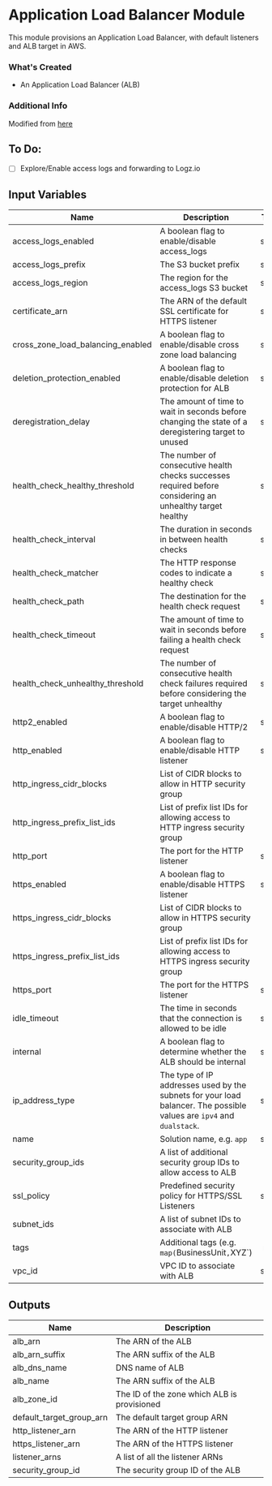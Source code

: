 # Application Load Balancer Module

This module provisions an Application Load Balancer, with default listeners and ALB target in AWS.

### What's Created
* An Application Load Balancer (ALB)

### Additional Info
Modified from [here](https://github.com/cloudposse/terraform-aws-alb)

## To Do:

-   [ ] Explore/Enable access logs and forwarding to Logz.io

## Input Variables
| Name                              | Description                                                                                                          |  Type  |           Default           | Required |
| --------------------------------- | -------------------------------------------------------------------------------------------------------------------- | :----: | :-------------------------: | :------: |
| access_logs_enabled               | A boolean flag to enable/disable access_logs                                                                         | string |            `true`           |    no    |
| access_logs_prefix                | The S3 bucket prefix                                                                                                 | string |              "              |    no    |
| access_logs_region                | The region for the access_logs S3 bucket                                                                             | string |         `us-east-1`         |    no    |
| certificate_arn                   | The ARN of the default SSL certificate for HTTPS listener                                                            | string |              "              |    no    |
| cross_zone_load_balancing_enabled | A boolean flag to enable/disable cross zone load balancing                                                           | string |            `true`           |    no    |
| deletion_protection_enabled       | A boolean flag to enable/disable deletion protection for ALB                                                         | string |           `false`           |    no    |
| deregistration_delay              | The amount of time to wait in seconds before changing the state of a deregistering target to unused                  | string |             `15`            |    no    |
| health_check_healthy_threshold    | The number of consecutive health checks successes required before considering an unhealthy target healthy            | string |             `2`             |    no    |
| health_check_interval             | The duration in seconds in between health checks                                                                     | string |             `15`            |    no    |
| health_check_matcher              | The HTTP response codes to indicate a healthy check                                                                  | string |          `200-399`          |    no    |
| health_check_path                 | The destination for the health check request                                                                         | string |             `/`             |    no    |
| health_check_timeout              | The amount of time to wait in seconds before failing a health check request                                          | string |             `10`            |    no    |
| health_check_unhealthy_threshold  | The number of consecutive health check failures required before considering the target unhealthy                     | string |             `2`             |    no    |
| http2_enabled                     | A boolean flag to enable/disable HTTP/2                                                                              | string |            `true`           |    no    |
| http_enabled                      | A boolean flag to enable/disable HTTP listener                                                                       | string |            `true`           |    no    |
| http_ingress_cidr_blocks          | List of CIDR blocks to allow in HTTP security group                                                                  |  list  |           `<list>`          |    no    |
| http_ingress_prefix_list_ids      | List of prefix list IDs for allowing access to HTTP ingress security group                                           |  list  |           `<list>`          |    no    |
| http_port                         | The port for the HTTP listener                                                                                       | string |             `80`            |    no    |
| https_enabled                     | A boolean flag to enable/disable HTTPS listener                                                                      | string |           `false`           |    no    |
| https_ingress_cidr_blocks         | List of CIDR blocks to allow in HTTPS security group                                                                 |  list  |           `<list>`          |    no    |
| https_ingress_prefix_list_ids     | List of prefix list IDs for allowing access to HTTPS ingress security group                                          |  list  |           `<list>`          |    no    |
| https_port                        | The port for the HTTPS listener                                                                                      | string |            `443`            |    no    |
| idle_timeout                      | The time in seconds that the connection is allowed to be idle                                                        | string |             `60`            |    no    |
| internal                          | A boolean flag to determine whether the ALB should be internal                                                       | string |           `false`           |    no    |
| ip_address_type                   | The type of IP addresses used by the subnets for your load balancer. The possible values are `ipv4` and `dualstack`. | string |            `ipv4`           |    no    |
| name                              | Solution name, e.g. `app`                                                                                            | string |              -              |    yes   |
| security_group_ids                | A list of additional security group IDs to allow access to ALB                                                       |  list  |           `<list>`          |    no    |
| ssl_policy                        | Predefined security policy for HTTPS/SSL Listeners                                                                   | string | `ELBSecurityPolicy-2016-08` |    no    |
| subnet_ids                        | A list of subnet IDs to associate with ALB                                                                           |  list  |              -              |    yes   |
| tags                              | Additional tags (e.g. `map(`BusinessUnit`,`XYZ`) | map |`<map>\` \| no                                               |        |                             |          |
| vpc_id                            | VPC ID to associate with ALB                                                                                         | string |              -              |    yes   |

## Outputs
| Name                     | Description                                 |
| ------------------------ | ------------------------------------------- |
| alb_arn                  | The ARN of the ALB                          |
| alb_arn_suffix           | The ARN suffix of the ALB                   |
| alb_dns_name             | DNS name of ALB                             |
| alb_name                 | The ARN suffix of the ALB                   |
| alb_zone_id              | The ID of the zone which ALB is provisioned |
| default_target_group_arn | The default target group ARN                |
| http_listener_arn        | The ARN of the HTTP listener                |
| https_listener_arn       | The ARN of the HTTPS listener               |
| listener_arns            | A list of all the listener ARNs             |
| security_group_id        | The security group ID of the ALB            |
